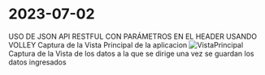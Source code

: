 # 2023-07-02
 USO DE JSON API RESTFUL CON PARÁMETROS EN EL HEADER USANDO VOLLEY
 Captura de la Vista Principal de la aplicacion
 ![VistaPrincipal](https://github.com/AngieCortezC/2023-07-02/assets/135851287/7e8f2ada-ca25-4477-87de-115a2e092d56)
 Captura de la Vista de los datos a la que se dirige una vez se guardan los datos ingresados
 
